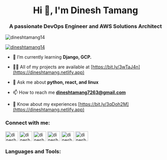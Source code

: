 <h1 align="center">Hi 👋, I'm Dinesh Tamang</h1>
<h3 align="center">A passionate DevOps Engineer and AWS Solutions Architect</h3>

<p align="left"> <img src="https://komarev.com/ghpvc/?username=dineshtamang14&label=Profile%20views&color=0e75b6&style=flat" alt="dineshtamang14" /> </p>

<p align="left"> <a href="https://github.com/ryo-ma/github-profile-trophy"><img src="https://github-profile-trophy.vercel.app/?username=dineshtamang14" alt="dineshtamang14" /></a> </p>

- 🌱 I’m currently learning **Django, GCP.**

- 👨‍💻 All of my projects are available at [https://bit.ly/3wTaJ4n](https://dineshtamang.netlify.app)

- 💬 Ask me about **python, react, and linux**

- 📫 How to reach me **dineshtamang7263@gmail.com**

- 📄 Know about my experiences [https://bit.ly/3qDoh2M](https://dineshtamang.netlify.app)

<h3 align="left">Connect with me:</h3>
<p align="left">
<a href="https://codepen.io/dineshtamang" target="blank"><img align="center" src="https://raw.githubusercontent.com/rahuldkjain/github-profile-readme-generator/master/src/images/icons/Social/codepen.svg" alt="dineshtamang" height="30" width="40" /></a>
<a href="https://linkedin.com/in/dinesh-tamang-4264b5176" target="blank"><img align="center" src="https://raw.githubusercontent.com/rahuldkjain/github-profile-readme-generator/master/src/images/icons/Social/linked-in-alt.svg" alt="dinesh-tamang-4264b5176" height="30" width="40" /></a>
<a href="https://codesandbox.com/dineshtamang14" target="blank"><img align="center" src="https://raw.githubusercontent.com/rahuldkjain/github-profile-readme-generator/master/src/images/icons/Social/codesandbox.svg" alt="dineshtamang14" height="30" width="40" /></a>
<a href="https://www.codechef.com/users/dinesh960" target="blank"><img align="center" src="https://cdn.jsdelivr.net/npm/simple-icons@3.1.0/icons/codechef.svg" alt="dinesh960" height="30" width="40" /></a>
<a href="https://www.hackerrank.com/dineshtamang7263" target="blank"><img align="center" src="https://raw.githubusercontent.com/rahuldkjain/github-profile-readme-generator/master/src/images/icons/Social/hackerrank.svg" alt="dineshtamang7263" height="30" width="40" /></a>
<a href="https://www.leetcode.com/dineshtamang14" target="blank"><img align="center" src="https://raw.githubusercontent.com/rahuldkjain/github-profile-readme-generator/master/src/images/icons/Social/leet-code.svg" alt="dineshtamang14" height="30" width="40" /></a>
</p>

<h3 align="left">Languages and Tools:</h3>
